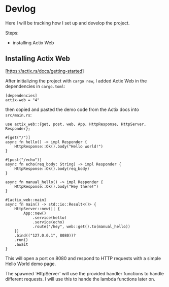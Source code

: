 # Devlog

Here I will be tracking how I set up and develop the project.

Steps:
- installing Actix Web

## Installing Actix Web

[https://actix.rs/docs/getting-started]

After initializing the project with `cargo new`, I added Actix Web in the
dependencies in `cargo.toml`:

```{toml}
[dependencies]
actix-web = "4"
```

then copied and pasted the demo code from the Actix docs into `src/main.rs`:

```{rust}
use actix_web::{get, post, web, App, HttpResponse, HttpServer, Responder};

#[get("/")]
async fn hello() -> impl Responder {
    HttpResponse::Ok().body("Hello world!")
}

#[post("/echo")]
async fn echo(req_body: String) -> impl Responder {
    HttpResponse::Ok().body(req_body)
}

async fn manual_hello() -> impl Responder {
    HttpResponse::Ok().body("Hey there!")
}

#[actix_web::main]
async fn main() -> std::io::Result<()> {
    HttpServer::new(|| {
        App::new()
            .service(hello)
            .service(echo)
            .route("/hey", web::get().to(manual_hello))
    })
    .bind(("127.0.0.1", 8080))?
    .run()
    .await
}
```
This will open a port on 8080 and respond to HTTP requests with a simple
Hello World demo page.

The spawned `HttpServer' will use the provided handler functions to handle
different requests. I will use this to hande the lambda functions later
on.
